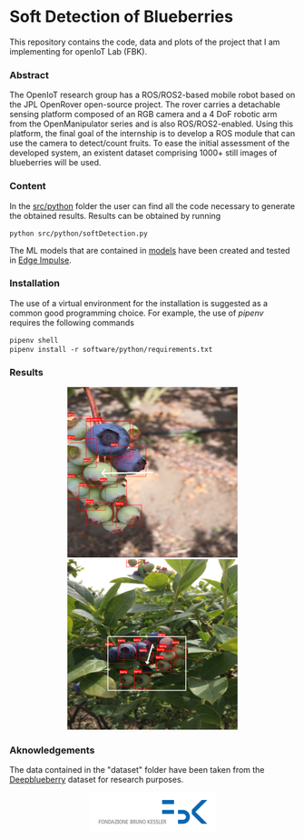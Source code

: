 # Soft Detection of Blueberries

This repository contains the code, data and plots of the project that I am implementing for openIoT Lab (FBK).

### Abstract
The OpenIoT research group has a ROS/ROS2-based mobile robot based on the JPL OpenRover open-source project. The rover carries a detachable sensing platform composed of an RGB camera and a 4 DoF robotic arm from the OpenManipulator series and is also ROS/ROS2-enabled. Using this platform, the final goal of the internship is to develop a ROS module that can use the camera to detect/count fruits. To ease the initial assessment of the developed system, an existent dataset comprising 1000+ still images of blueberries will be used. 

### Content
In the [src/python](src/python/) folder the user can find all the code necessary to generate the obtained results.
Results can be obtained by running

    python src/python/softDetection.py

The ML models that are contained in [models](models) have been created and tested in [Edge Impulse](https://studio.edgeimpulse.com).

### Installation
The use of a virtual environment for the installation is suggested as a common good programming choice. For example, the use of *pipenv* requires the following commands

    pipenv shell
    pipenv install -r software/python/requirements.txt

### Results

<div align="center">
<img width="300" src="results/imageDetection.png">
<img width="300" src="results/bunchDetection.png">
</div>

### Aknowledgements
The data contained in the "dataset" folder have been taken from the [Deepblueberry](https://ieeexplore.ieee.org/abstract/document/8787818) dataset for research purposes.

<div align="center">
<img width="225" src="docs/fbkLogo.png">
</div>